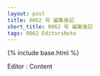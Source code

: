 ```yaml
---
layout: post
title: 0062 号 編集後記
short_title: 0062 号 編集後記
tags: 0062 EditorsNote
---
```

{% include base.html %}

Editor
: Content
